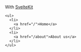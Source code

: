With [SvelteKit](https://kit.svelte.dev/docs/routing#pages)

```svelte
<ul>
  <li>
    <a href="/">Home</a>
  </li>
  <li>
    <a href="/about">About us</a>
  </li>
</ul>
```

